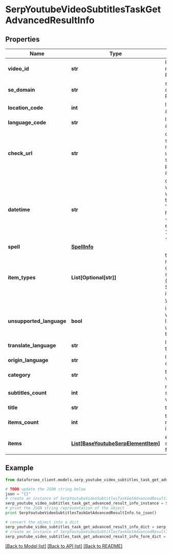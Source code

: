 # SerpYoutubeVideoSubtitlesTaskGetAdvancedResultInfo


## Properties

Name | Type | Description | Notes
------------ | ------------- | ------------- | -------------
**video_id** | **str** | ID of the video received in a POST array | [optional] 
**se_domain** | **str** | search engine domain in a POST array | [optional] 
**location_code** | **int** | location code in a POST array | [optional] 
**language_code** | **str** | language code in a POST array | [optional] 
**check_url** | **str** | direct URL to search engine results you can use it to make sure that we provided accurate results | [optional] 
**datetime** | **str** | date and time when the result was received in the UTC format: “yyyy-mm-dd hh-mm-ss +00:00” example: 2019-11-15 12:57:46 +00:00 | [optional] 
**spell** | [**SpellInfo**](SpellInfo.md) |  | [optional] 
**item_types** | **List[Optional[str]]** | types of search results in SERP contains types of search results (items) found in SERP. possible item: youtube_subtitles | [optional] 
**unsupported_language** | **bool** | indicates whether the language is unsupported by the system | [optional] 
**translate_language** | **str** | language code of translated text | [optional] 
**origin_language** | **str** | language code of original text | [optional] 
**category** | **str** | the category the video belongs to | [optional] 
**subtitles_count** | **int** | number of subtitles in the video | [optional] 
**title** | **str** | title of the video | [optional] 
**items_count** | **int** | the number of results returned in the items array | [optional] 
**items** | [**List[BaseYoutubeSerpElementItem]**](BaseYoutubeSerpElementItem.md) | elements of search results found in SERP | [optional] 

## Example

```python
from dataforseo_client.models.serp_youtube_video_subtitles_task_get_advanced_result_info import SerpYoutubeVideoSubtitlesTaskGetAdvancedResultInfo

# TODO update the JSON string below
json = "{}"
# create an instance of SerpYoutubeVideoSubtitlesTaskGetAdvancedResultInfo from a JSON string
serp_youtube_video_subtitles_task_get_advanced_result_info_instance = SerpYoutubeVideoSubtitlesTaskGetAdvancedResultInfo.from_json(json)
# print the JSON string representation of the object
print SerpYoutubeVideoSubtitlesTaskGetAdvancedResultInfo.to_json()

# convert the object into a dict
serp_youtube_video_subtitles_task_get_advanced_result_info_dict = serp_youtube_video_subtitles_task_get_advanced_result_info_instance.to_dict()
# create an instance of SerpYoutubeVideoSubtitlesTaskGetAdvancedResultInfo from a dict
serp_youtube_video_subtitles_task_get_advanced_result_info_form_dict = serp_youtube_video_subtitles_task_get_advanced_result_info.from_dict(serp_youtube_video_subtitles_task_get_advanced_result_info_dict)
```
[[Back to Model list]](../README.md#documentation-for-models) [[Back to API list]](../README.md#documentation-for-api-endpoints) [[Back to README]](../README.md)


